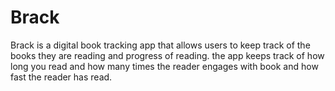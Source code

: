 # Brack
Brack is a digital book tracking app that allows users to keep track of the books they are reading and progress of reading. the app keeps track of how long you read and how many times the reader engages with book and how fast the reader has read.
